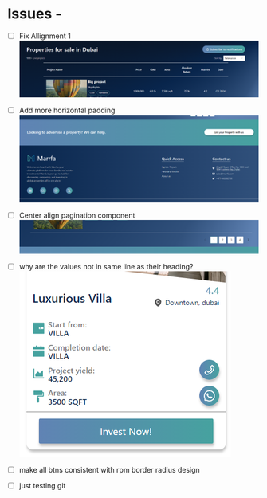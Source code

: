 # Issues - 

- [ ] Fix Allignment 1
![property table and header]({57205988-3F78-4C7C-A5AB-39B5A8363429}.png)

- [ ] Add more horizontal padding
![footer]({41600315-AA1D-4E80-AF3A-49464F670EC2}.png)

- [ ] Center align pagination component
![pagination]({D82B6F69-D847-4B0F-9D92-A7C461EECC68}.png)

- [ ] why are the values not in same line as their heading?
![cards]({32B5578A-0118-47C6-965E-0F748DBF1B33}.png)

- [ ] make all btns consistent with rpm border radius design
- [ ] just testing git